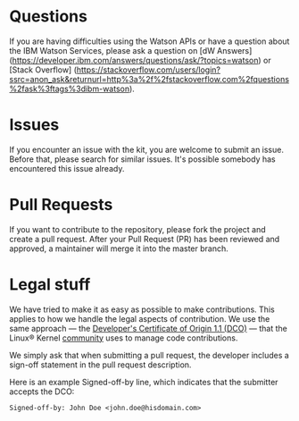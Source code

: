 # Questions
If you are having difficulties using the Watson APIs or have a question about the IBM Watson Services, please ask a question on [dW Answers] (https://developer.ibm.com/answers/questions/ask/?topics=watson) or [Stack Overflow] (https://stackoverflow.com/users/login?ssrc=anon_ask&returnurl=http%3a%2f%2fstackoverflow.com%2fquestions%2fask%3ftags%3dibm-watson).

# Issues
If you encounter an issue with the kit, you are welcome to submit an issue. Before that, please search for similar issues. It's possible somebody has encountered this issue already.

# Pull Requests
If you want to contribute to the repository, please fork the project and create a pull request. After your Pull Request (PR) has been reviewed and approved, a maintainer will merge it into the master branch.

# Legal stuff

We have tried to make it as easy as possible to make contributions. This applies to how we handle the legal aspects of contribution. We use the same approach &mdash; the [Developer's Certificate of Origin 1.1 (DCO)](DCO1.1.txt) &mdash; that the Linux&reg; Kernel [community](http://elinux.org/Developer_Certificate_Of_Origin) uses to manage code contributions.

We simply ask that when submitting a pull request, the developer includes a sign-off statement in the pull request description.

Here is an example Signed-off-by line, which indicates that the submitter accepts the DCO:

```
Signed-off-by: John Doe <john.doe@hisdomain.com>
```
